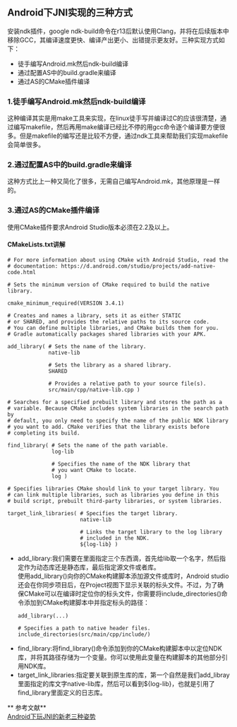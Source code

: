 ## Android下JNI实现的三种方式
安装ndk插件，google ndk-build命令在r13后默认使用Clang，并将在后续版本中移除GCC，其编译速度更快、编译产出更小、出错提示更友好。三种实现方式如下：
* 徒手编写Android.mk然后ndk-build编译
* 通过配置AS中的build.gradle来编译
* 通过AS的CMake插件编译

### 1.徒手编写Android.mk然后ndk-build编译
这种编译其实是用make工具来实现，在linux徒手写并编译过C的应该很清楚，通过编写makefile，然后再用make编译已经比不停的用gcc命令逐个编译要方便很多。但是makefile的编写还是比较不方便，通过ndk工具来帮助我们实现makefile会简单很多。



















### 2.通过配置AS中的build.gradle来编译
这种方式比上一种又简化了很多，无需自己编写Android.mk，其他原理是一样的。






















### 3.通过AS的CMake插件编译
使用CMake插件要求Android Studio版本必须在2.2及以上。





#### CMakeLists.txt讲解
```
# For more information about using CMake with Android Studio, read the
# documentation: https://d.android.com/studio/projects/add-native-code.html

# Sets the minimum version of CMake required to build the native library.

cmake_minimum_required(VERSION 3.4.1)

# Creates and names a library, sets it as either STATIC
# or SHARED, and provides the relative paths to its source code.
# You can define multiple libraries, and CMake builds them for you.
# Gradle automatically packages shared libraries with your APK.

add_library( # Sets the name of the library.
             native-lib

             # Sets the library as a shared library.
             SHARED

             # Provides a relative path to your source file(s).
             src/main/cpp/native-lib.cpp )

# Searches for a specified prebuilt library and stores the path as a
# variable. Because CMake includes system libraries in the search path by
# default, you only need to specify the name of the public NDK library
# you want to add. CMake verifies that the library exists before
# completing its build.

find_library( # Sets the name of the path variable.
              log-lib

              # Specifies the name of the NDK library that
              # you want CMake to locate.
              log )

# Specifies libraries CMake should link to your target library. You
# can link multiple libraries, such as libraries you define in this
# build script, prebuilt third-party libraries, or system libraries.

target_link_libraries( # Specifies the target library.
                       native-lib

                       # Links the target library to the log library
                       # included in the NDK.
                       ${log-lib} )
```
* add_library:我们需要在里面指定三个东西滴，首先给lib取一个名字，然后指定作为动态库还是静态库，最后指定源文件或者库。<br/>
  使用add_library()向你的CMake构建脚本添加源文件或库时，Android studio还会在你同步项目后，在Project视图下显示关联的标头文件。不过，为了确保CMake可以在编译时定位你的标头文件，你需要将include_directories()命令添加到CMake构建脚本中并指定标头的路径：
  ```
  add_library(...)

  # Specifies a path to native header files.
  include_directories(src/main/cpp/include/)
  ```
* find_library:将find_library()命令添加到你的CMake构建脚本中以定位NDK库，并将其路径存储为一个变量。你可以使用此变量在构建脚本的其他部分引用NDK库。
* target_link_libraries:指定要关联到原生库的库，第一个自然是我们add_libray里面指定的库文字native-lib库，然后可以看到${log-lib}，也就是引用了find_library里面定义的日志库。






** 参考文献**<br/>
[Android下玩JNI的新老三种姿势](https://mp.weixin.qq.com/s?__biz=MzAxMTI4MTkwNQ==&mid=2650823124&idx=1&sn=7bb627c2bcf6447f9bf7824bef30c387&chksm=80b78d4ab7c0045c811126d8e4a5132d71d4416c7d842c9f3e8dd077248c62350d3b9fa08a23&mpshare=1&scene=23&srcid=0603fbkWZY8oQcompGY4SQV6#rd)
